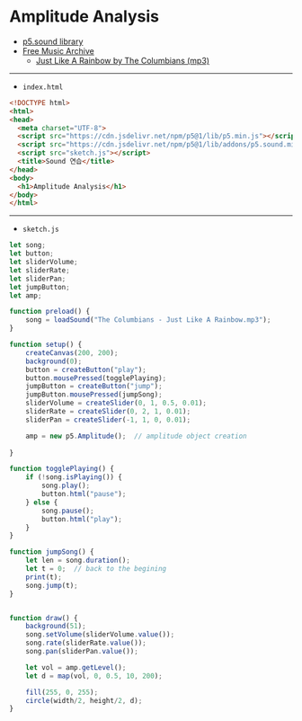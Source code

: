 # Amplitude Analysis
- [p5.sound library](https://p5js.org/reference/#/libraries/p5.sound)
- [Free Music Archive](https://freemusicarchive.org/home/)
  - [Just Like A Rainbow by The Columbians (mp3)](https://freemusicarchive.org/music/Antique_Phonograph_Music_Program_Various_Artists/Antique_Phonograph_Music_Program_08252015/Just_Like_A_Rainbow/)


---
 
- `index.html`

```html
<!DOCTYPE html>
<html>
<head>
  <meta charset="UTF-8">
  <script src="https://cdn.jsdelivr.net/npm/p5@1/lib/p5.min.js"></script>
  <script src="https://cdn.jsdelivr.net/npm/p5@1/lib/addons/p5.sound.min.js"></script>
  <script src="sketch.js"></script>
  <title>Sound 연습</title>
</head>
<body>
  <h1>Amplitude Analysis</h1>
</body>
</html>
```


---

- `sketch.js`

```javascript
let song;
let button;
let sliderVolume;
let sliderRate;
let sliderPan;
let jumpButton;
let amp;

function preload() {
    song = loadSound("The Columbians - Just Like A Rainbow.mp3");
}

function setup() {
    createCanvas(200, 200);
    background(0);
    button = createButton("play");
    button.mousePressed(togglePlaying);
    jumpButton = createButton("jump");
    jumpButton.mousePressed(jumpSong);
    sliderVolume = createSlider(0, 1, 0.5, 0.01);
    sliderRate = createSlider(0, 2, 1, 0.01);
    sliderPan = createSlider(-1, 1, 0, 0.01);

    amp = new p5.Amplitude();  // amplitude object creation
    
}

function togglePlaying() {
    if (!song.isPlaying()) {
        song.play();
        button.html("pause");
    } else {
        song.pause();
        button.html("play");
    }
}

function jumpSong() {
    let len = song.duration();
    let t = 0;  // back to the begining
    print(t);
    song.jump(t);
}


function draw() {
    background(51);
    song.setVolume(sliderVolume.value());
    song.rate(sliderRate.value());
    song.pan(sliderPan.value());

    let vol = amp.getLevel();
    let d = map(vol, 0, 0.5, 10, 200);

    fill(255, 0, 255);
    circle(width/2, height/2, d);
}
```


